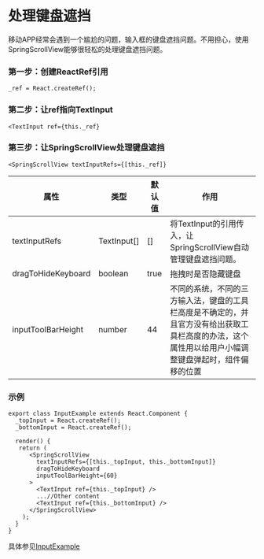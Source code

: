 <!--
 * @Author: 石破天惊
 * @email: shanshang130@gmail.com
 * @Date: 2021-07-22 10:22:59
 * @LastEditTime: 2021-07-23 23:29:08
 * @LastEditors: 石破天惊
 * @Description: 
-->
# 处理键盘遮挡

移动APP经常会遇到一个尴尬的问题，输入框的键盘遮挡问题。不用担心，使用SpringScrollView能够很轻松的处理键盘遮挡问题。

### 第一步：创建ReactRef引用
```$js
_ref = React.createRef();
```

### 第二步：让ref指向TextInput
```$js
<TextInput ref={this._ref}
```

### 第三步：让SpringScrollView处理键盘遮挡
```$js
<SpringScrollView textInputRefs={[this._ref]}
```

属性  |  类型  |  默认值  |  作用  
---- | ------ | --------- | --------
textInputRefs | TextInput[] | [] | 将TextInput的引用传入，让SpringScrollView自动管理键盘遮挡问题。
dragToHideKeyboard | boolean | true | 拖拽时是否隐藏键盘
inputToolBarHeight | number | 44 | 不同的系统，不同的三方输入法，键盘的工具栏高度是不确定的，并且官方没有给出获取工具栏高度的办法，这个属性用以给用户小幅调整键盘弹起时，组件偏移的位置

### 示例

```$js
export class InputExample extends React.Component {
  _topInput = React.createRef();
  _bottomInput = React.createRef();

  render() {
   return (
      <SpringScrollView
        textInputRefs={[this._topInput, this._bottomInput]}
        dragToHideKeyboard
        inputToolBarHeight={60}
      >
        <TextInput ref={this._topInput} />
        ...//Other content
        <TextInput ref={this._bottomInput} />
      </SpringScrollView>
    );
  }
}
```

具体参见[InputExample](https://github.com/bolan9999/react-native-spring-scrollview/blob/master/Examples/InputExample.js)



